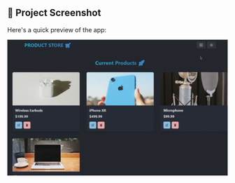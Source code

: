 ## 📸 Project Screenshot

Here's a quick preview of the app:

![App Screenshot](./screenshot-for-readme.png)
